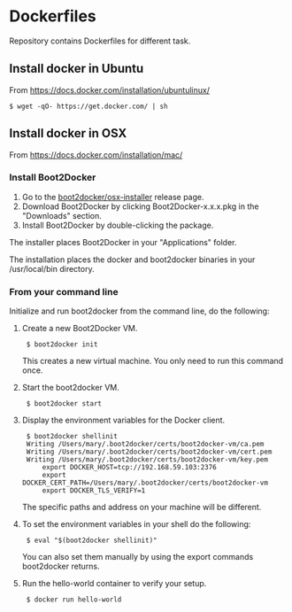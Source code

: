 # Dockerfiles

Repository contains Dockerfiles for different task.

## Install docker in Ubuntu

From https://docs.docker.com/installation/ubuntulinux/

    $ wget -qO- https://get.docker.com/ | sh

## Install docker in OSX

From https://docs.docker.com/installation/mac/

### Install Boot2Docker

1. Go to the [boot2docker/osx-installer](https://github.com/boot2docker/osx-installer/releases/latest) release page.
2. Download Boot2Docker by clicking Boot2Docker-x.x.x.pkg in the "Downloads" section.
3. Install Boot2Docker by double-clicking the package.

The installer places Boot2Docker in your "Applications" folder.

The installation places the docker and boot2docker binaries in your /usr/local/bin directory.

### From your command line

Initialize and run boot2docker from the command line, do the following:

1. Create a new Boot2Docker VM.

        $ boot2docker init

    This creates a new virtual machine. You only need to run this command once.

2. Start the boot2docker VM.

        $ boot2docker start

3. Display the environment variables for the Docker client.

        $ boot2docker shellinit
        Writing /Users/mary/.boot2docker/certs/boot2docker-vm/ca.pem
        Writing /Users/mary/.boot2docker/certs/boot2docker-vm/cert.pem
        Writing /Users/mary/.boot2docker/certs/boot2docker-vm/key.pem
            export DOCKER_HOST=tcp://192.168.59.103:2376
            export DOCKER_CERT_PATH=/Users/mary/.boot2docker/certs/boot2docker-vm
            export DOCKER_TLS_VERIFY=1

    The specific paths and address on your machine will be different.

4. To set the environment variables in your shell do the following:

        $ eval "$(boot2docker shellinit)"

    You can also set them manually by using the export commands boot2docker returns.

5. Run the hello-world container to verify your setup.

        $ docker run hello-world
